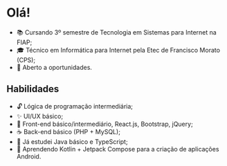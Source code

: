 # Olá!
- :books: Cursando 3º semestre de Tecnologia em Sistemas para Internet na FIAP;
- :mortar_board: Técnico em Informática para Internet pela Etec de Francisco Morato (CPS);
- :dart: Aberto a oportunidades.

## Habilidades
- :unlock: Lógica de programação intermediária;
- :sparkles: UI/UX básico;
- :art: Front-end básico/intermediário, React.js, Bootstrap, jQuery;
- :coffee: Back-end básico (PHP + MySQL);
- :school_satchel: Já estudei Java básico e TypeScript;
- :book: Aprendendo Kotlin + Jetpack Compose para a criação de aplicações Android.

